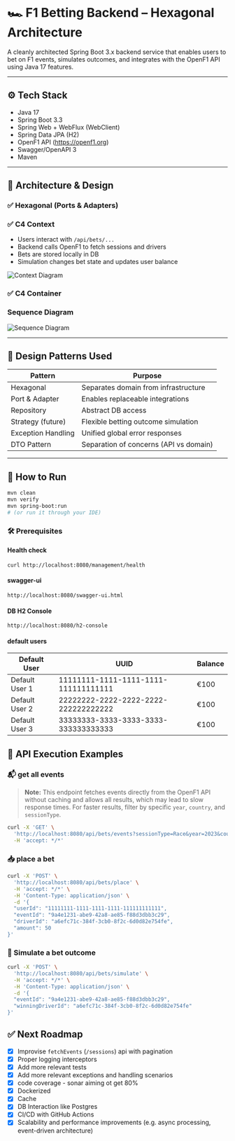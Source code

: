 # 🏎️ F1 Betting Backend – Hexagonal Architecture

A cleanly architected Spring Boot 3.x backend service that enables users to bet on F1 events, simulates outcomes, and integrates with the OpenF1 API using Java 17 features.

---

## ⚙️ Tech Stack

- Java 17
- Spring Boot 3.3
- Spring Web + WebFlux (WebClient)
- Spring Data JPA (H2)
- OpenF1 API (https://openf1.org)
- Swagger/OpenAPI 3
- Maven

---

## 🧱 Architecture & Design

### ✅ Hexagonal (Ports & Adapters)


### ✅ C4 Context

- Users interact with `/api/bets/...`
- Backend calls OpenF1 to fetch sessions and drivers
- Bets are stored locally in DB
- Simulation changes bet state and updates user balance

![Context Diagram](assets/c4/c4_context_diagram.svg)

### ✅ C4 Container

### Sequence Diagram

![Sequence Diagram](assets/sequence/bet_process_sequence_diagram.svg)

---

## 📐 Design Patterns Used

| Pattern               | Purpose                                  |
|----------------------|------------------------------------------|
| Hexagonal             | Separates domain from infrastructure    |
| Port & Adapter        | Enables replaceable integrations        |
| Repository            | Abstract DB access                      |
| Strategy (future)     | Flexible betting outcome simulation     |
| Exception Handling    | Unified global error responses          |
| DTO Pattern           | Separation of concerns (API vs domain)  |

---

## 🚀 How to Run

```bash
mvn clean
mvn verify
mvn spring-boot:run 
# (or run it through your IDE)
```
### 🛠️ Prerequisites

#### Health check 
```shell
curl http://localhost:8080/management/health
```
#### swagger-ui
```shell
http://localhost:8080/swagger-ui.html
```
#### DB H2 Console

```shell
http://localhost:8080/h2-console
```
#### default users

| Default User         | UUID                                   | Balance   |
|----------------------|----------------------------------------|-----------|
| Default User 1       | 11111111-1111-1111-1111-111111111111   | €100      |
| Default User 2       | 22222222-2222-2222-2222-222222222222   | €100      |
| Default User 3       | 33333333-3333-3333-3333-333333333333   | €100      |

## 🧪 API Execution Examples

### 📬 get all events

> **Note:** This endpoint fetches events directly from the OpenF1 API without caching and allows all results, which may lead to slow response times. For faster results, filter by specific `year`, `country`, and `sessionType`.

```bash
curl -X 'GET' \
  'http://localhost:8080/api/bets/events?sessionType=Race&year=2023&country=Belgium' \
  -H 'accept: */*'
```
### 📥 place a bet
```bash
curl -X 'POST' \
  'http://localhost:8080/api/bets/place' \
  -H 'accept: */*' \
  -H 'Content-Type: application/json' \
  -d '{
  "userId": "11111111-1111-1111-1111-111111111111",
  "eventId": "9a4e1231-abe9-42a8-ae85-f88d3dbb3c29",
  "driverId": "a6efc71c-384f-3cb0-8f2c-6d0d82e754fe",
  "amount": 50
}'
```
### 🔁 Simulate a bet outcome
```bash
curl -X 'POST' \
  'http://localhost:8080/api/bets/simulate' \
  -H 'accept: */*' \
  -H 'Content-Type: application/json' \
  -d '{
  "eventId": "9a4e1231-abe9-42a8-ae85-f88d3dbb3c29",
  "winningDriverId": "a6efc71c-384f-3cb0-8f2c-6d0d82e754fe"
}'

```

## ✅ Next Roadmap
- [x] Improvise `fetchEvents` (`/sessions`) api with pagination
- [x] Proper logging interceptors
- [x] Add more relevant tests
- [x] Add more relevant exceptions and handling scenarios
- [x] code coverage - sonar aiming ot get 80%
- [x] Dockerized
- [x] Cache
- [x] DB Interaction like Postgres
- [x] CI/CD with GitHub Actions
- [x] Scalability and performance improvements (e.g. async processing, event-driven architecture)